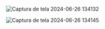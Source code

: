![Captura de tela 2024-06-26 134132](https://github.com/cauelima777/Projeto-Receitas-BI/assets/103838608/2294fef5-56b0-41b7-b373-e3b9e5b5653d)




![Captura de tela 2024-06-26 134145](https://github.com/cauelima777/Projeto-Receitas-BI/assets/103838608/15189024-13d5-409b-ac01-5b81f7be82c6)
